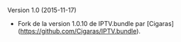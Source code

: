 Version 1.0 (2015-11-17)
* Fork de la version 1.0.10 de IPTV.bundle par [Cigaras] (https://github.com/Cigaras/IPTV.bundle).
